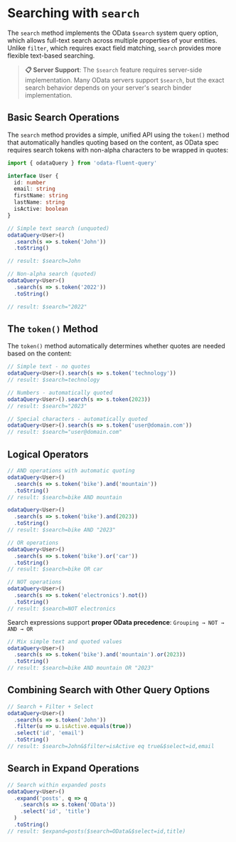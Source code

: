 # Searching with `search`

The `search` method implements the OData `$search` system query option, which allows full-text search across multiple properties of your entities. Unlike `filter`, which requires exact field matching, `search` provides more flexible text-based searching.

> **📋 Server Support**: The `$search` feature requires server-side implementation. Many OData servers support `$search`, but the exact search behavior depends on your server's search binder implementation.

## Basic Search Operations

The `search` method provides a simple, unified API using the `token()` method that automatically handles quoting based on the content, as OData spec requires search tokens with non-alpha characters to be wrapped in quotes:

```ts
import { odataQuery } from 'odata-fluent-query'

interface User {
  id: number
  email: string
  firstName: string
  lastName: string
  isActive: boolean
}

// Simple text search (unquoted)
odataQuery<User>()
  .search(s => s.token('John'))
  .toString()

// result: $search=John

// Non-alpha search (quoted)
odataQuery<User>()
  .search(s => s.token('2022'))
  .toString()

// result: $search="2022"
```

## The `token()` Method

The `token()` method automatically determines whether quotes are needed based on the content:

```ts
// Simple text - no quotes
odataQuery<User>().search(s => s.token('technology'))
// result: $search=technology

// Numbers - automatically quoted
odataQuery<User>().search(s => s.token(2023))
// result: $search="2023"

// Special characters - automatically quoted
odataQuery<User>().search(s => s.token('user@domain.com'))
// result: $search="user@domain.com"
```

## Logical Operators

```ts
// AND operations with automatic quoting
odataQuery<User>()
  .search(s => s.token('bike').and('mountain'))
  .toString()
// result: $search=bike AND mountain

odataQuery<User>()
  .search(s => s.token('bike').and(2023))
  .toString()
// result: $search=bike AND "2023"

// OR operations
odataQuery<User>()
  .search(s => s.token('bike').or('car'))
  .toString()
// result: $search=bike OR car

// NOT operations
odataQuery<User>()
  .search(s => s.token('electronics').not())
  .toString()
// result: $search=NOT electronics
```

Search expressions support **proper OData precedence**: `Grouping → NOT → AND → OR`

```ts
// Mix simple text and quoted values
odataQuery<User>()
  .search(s => s.token('bike').and('mountain').or(2023))
  .toString()
// result: $search=bike AND mountain OR "2023"
```

## Combining Search with Other Query Options

```ts
// Search + Filter + Select
odataQuery<User>()
  .search(s => s.token('John'))
  .filter(u => u.isActive.equals(true))
  .select('id', 'email')
  .toString()
// result: $search=John&$filter=isActive eq true&$select=id,email
```

## Search in Expand Operations

```ts
// Search within expanded posts
odataQuery<User>()
  .expand('posts', q => q
    .search(s => s.token('OData'))
    .select('id', 'title')
  )
  .toString()
// result: $expand=posts($search=OData&$select=id,title)
```